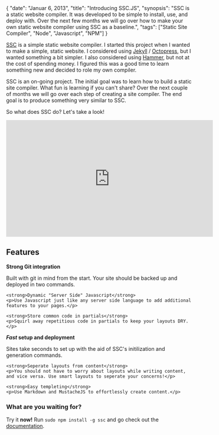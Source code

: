 <data>
{
    "date": "Januar 6, 2013",
    "title": "Introducing SSC.JS",
    "synopsis": "SSC is a static website compiler. It was developed to be simple to install, use, and deploy with. Over the next few months we will go over how to make your own static website compiler using SSC as a baseline.",
    "tags": ["Static Site Compiler", "Node", "Javascript", "NPM"]
}
</data>

[SSC](http://kaw2k.github.com/ssc-start/) is a simple static website compiler. I started this project when I wanted to make a simple, static website. I considered using [Jekyll](https://github.com/mojombo/jekyll) / [Octopress](http://octopress.org/), but I wanted something a bit simpler. I also considered using [Hammer](http://hammerformac.com/), but not at the cost of spending money. I figured this was a good time to learn something new and decided to role my own compiler.

SSC is an on-going project. The initial goal was to learn how to build a static site compiler. What fun is learning if you can't share? Over the next couple of months we will go over each step of creating a site compiler. The end goal is to produce something very similar to SSC.

So what does SSC do? Let's take a look!

<iframe width="560" height="315" src="http://www.youtube.com/embed/beFR_h2K7fQ" frameborder="0" allowfullscreen></iframe>

## Features

<div class="col-1-2">
    <strong>Strong Git integration</strong>
    <p>Built with git in mind from the start. Your site should be backed up and deployed in two commands.</p>

    <strong>Dynamic "Server Side" Javascript</strong>
    <p>Use Javascript just like any server side language to add additional features to your pages.</p>

    <strong>Store common code in partials</strong>
    <p>Squirl away repetitious code in partials to keep your layouts DRY.</p>
</div>

<div class="col-1-2">
    <strong><em>Fast</em> setup and deployment</strong>
    <p>Sites take seconds to set up with the aid of SSC's initilization and generation commands.</p>

    <strong>Seperate layouts from content</strong>
    <p>You should not have to worry about layouts while writing content, and vice versa. Use smart layouts to seperate your concerns!</p>

    <strong>Easy templeting</strong>
    <p>Use Markdown and MustacheJS to effortlessly create content.</p>
</div>

### What are you waiting for?

Try it **now!** Run `sudo npm install -g ssc` and go check out the [documentation](http://kaw2k.github.com/ssc-start/).
